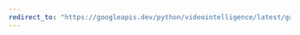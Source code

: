 ```yaml
---
redirect_to: "https://googleapis.dev/python/videointelligence/latest/gapic/v1beta1/api.html"
---
```


